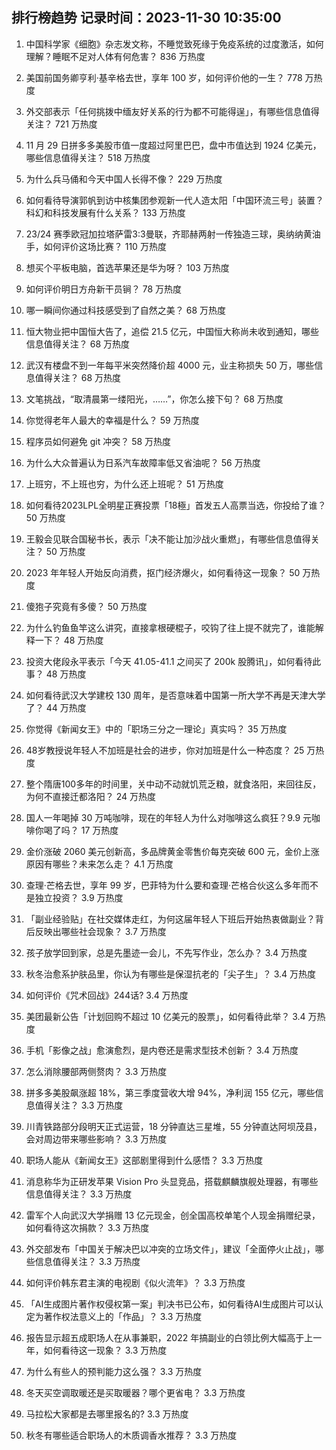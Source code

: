 
## 排行榜趋势 记录时间：2023-11-30 10:35:00
  
  1. 中国科学家《细胞》杂志发文称，不睡觉致死缘于免疫系统的过度激活，如何理解？睡眠不足对人体有何危害？ 836 万热度
    
  2. 美国前国务卿亨利·基辛格去世，享年 100 岁，如何评价他的一生？ 778 万热度
    
  3. 外交部表示「任何挑拨中缅友好关系的行为都不可能得逞」，有哪些信息值得关注？ 721 万热度
    
  4. 11 月 29 日拼多多美股市值一度超过阿里巴巴，盘中市值达到 1924 亿美元，哪些信息值得关注？ 518 万热度
    
  5. 为什么兵马俑和今天中国人长得不像？ 229 万热度
    
  6. 如何看待导演郭帆到访中核集团参观新一代人造太阳「中国环流三号」装置？科幻和科技发展有什么关系？ 133 万热度
    
  7. 23/24 赛季欧冠加拉塔萨雷3:3曼联，齐耶赫两射一传独造三球，奥纳纳黄油手，如何评价这场比赛？ 110 万热度
    
  8. 想买个平板电脑，首选苹果还是华为呀？ 103 万热度
    
  9. 如何评价明日方舟新干员锏？ 78 万热度
    
  10. 哪一瞬间你通过科技感受到了自然之美？ 68 万热度
    
  11. 恒大物业把中国恒大告了，追偿 21.5 亿元，中国恒大称尚未收到通知，哪些信息值得关注？ 68 万热度
    
  12. 武汉有楼盘不到一年每平米突然降价超 4000 元，业主称损失 50 万，哪些信息值得关注？ 68 万热度
    
  13. 文笔挑战，“取清晨第一缕阳光，……”，你怎么接下句？ 68 万热度
    
  14. 你觉得老年人最大的幸福是什么？ 59 万热度
    
  15. 程序员如何避免 git 冲突？ 58 万热度
    
  16. 为什么大众普遍认为日系汽车故障率低又省油呢？ 56 万热度
    
  17. 上班穷，不上班也穷，为什么还上班呢？ 51 万热度
    
  18. 如何看待2023LPL全明星正赛投票「18極」首发五人高票当选，你投给了谁？ 50 万热度
    
  19. 王毅会见联合国秘书长，表示「决不能让加沙战火重燃」，有哪些信息值得关注？ 50 万热度
    
  20. 2023 年年轻人开始反向消费，抠门经济爆火，如何看待这一现象？ 50 万热度
    
  21. 傻狍子究竟有多傻？ 50 万热度
    
  22. 为什么钓鱼鱼竿这么讲究，直接拿根硬棍子，咬钩了往上提不就完了，谁能解释一下？ 48 万热度
    
  23. 投资大佬段永平表示「今天 41.05-41.1 之间买了 200k 股腾讯」，如何看待此事？ 48 万热度
    
  24. 如何看待武汉大学建校 130 周年，是否意味着中国第一所大学不再是天津大学了？ 44 万热度
    
  25. 你觉得《新闻女王》中的「职场三分之一理论」真实吗？ 35 万热度
    
  26. 48岁教授说年轻人不加班是社会的进步，你对加班是什么一种态度？ 25 万热度
    
  27. 整个隋唐100多年的时间里，关中动不动就饥荒乏粮，就食洛阳，来回往反，为何不直接迁都洛阳？ 24 万热度
    
  28. 国人一年喝掉 30 万吨咖啡，现在的年轻人为什么对咖啡这么疯狂？9.9 元咖啡你喝了吗？ 17 万热度
    
  29. 金价涨破 2060 美元创新高，多品牌黄金零售价每克突破 600 元，金价上涨原因有哪些？未来怎么走？ 4.1 万热度
    
  30. 查理·芒格去世，享年 99 岁，巴菲特为什么要和查理·芒格合伙这么多年而不是独立投资？ 3.9 万热度
    
  31. 「副业经验贴」在社交媒体走红，为何这届年轻人下班后开始热衷做副业？背后反映出哪些社会现象？ 3.7 万热度
    
  32. 孩子放学回到家，总是先墨迹一会儿，不先写作业，怎么办？ 3.4 万热度
    
  33. 秋冬治愈系护肤品里，你认为有哪些是保湿抗老的「尖子生」？ 3.4 万热度
    
  34. 如何评价《咒术回战》244话? 3.4 万热度
    
  35. 美团最新公告「计划回购不超过 10 亿美元的股票」，如何看待此举？ 3.4 万热度
    
  36. 手机「影像之战」愈演愈烈，是内卷还是需求型技术创新？ 3.4 万热度
    
  37. 怎么消除腰部两侧赘肉？ 3.3 万热度
    
  38. 拼多多美股飙涨超 18%，第三季度营收大增 94%，净利润 155 亿元，哪些信息值得关注？ 3.3 万热度
    
  39. 川青铁路部分段明天正式运营，18 分钟直达三星堆，55 分钟直达阿坝茂县，会对周边带来哪些影响？ 3.3 万热度
    
  40. 职场人能从《新闻女王》这部剧里得到什么感悟？ 3.3 万热度
    
  41. 消息称华为正研发苹果 Vision Pro 头显竞品，搭载麒麟旗舰处理器，有哪些信息值得关注？ 3.3 万热度
    
  42. 雷军个人向武汉大学捐赠 13 亿元现金，创全国高校单笔个人现金捐赠纪录，如何看待这次捐款？ 3.3 万热度
    
  43. 外交部发布「中国关于解决巴以冲突的立场文件」，建议「全面停火止战」，哪些信息值得关注？ 3.3 万热度
    
  44. 如何评价韩东君主演的电视剧《似火流年》？ 3.3 万热度
    
  45. 「AI生成图片著作权侵权第一案」判决书已公布，如何看待AI生成图片可以认定为著作权法意义上的「作品」？ 3.3 万热度
    
  46. 报告显示超五成职场人在从事兼职，2022 年搞副业的白领比例大幅高于上一年，如何看待这一现象？ 3.3 万热度
    
  47. 为什么有些人的预判能力这么强？ 3.3 万热度
    
  48. 冬天买空调取暖还是买取暖器？哪个更省电？ 3.3 万热度
    
  49. 马拉松大家都是去哪里报名的? 3.3 万热度
    
  50. 秋冬有哪些适合职场人的木质调香水推荐？ 3.3 万热度
    